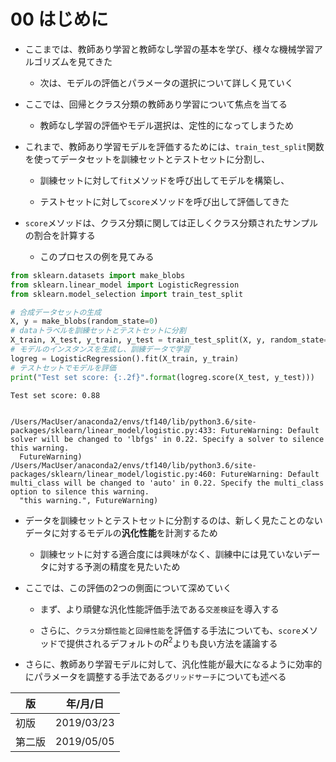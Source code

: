 
00 はじめに
=========

* ここまでは、教師あり学習と教師なし学習の基本を学び、様々な機械学習アルゴリズムを見てきた

    * 次は、モデルの評価とパラメータの選択について詳しく見ていく

* ここでは、回帰とクラス分類の教師あり学習について焦点を当てる

    * 教師なし学習の評価やモデル選択は、定性的になってしまうため

* これまで、教師あり学習モデルを評価するためには、`train_test_split`関数を使ってデータセットを訓練セットとテストセットに分割し、

    * 訓練セットに対して`fit`メソッドを呼び出してモデルを構築し、

    * テストセットに対して`score`メソッドを呼び出して評価してきた

* `score`メソッドは、クラス分類に関しては正しくクラス分類されたサンプルの割合を計算する

    * このプロセスの例を見てみる


```python
from sklearn.datasets import make_blobs
from sklearn.linear_model import LogisticRegression
from sklearn.model_selection import train_test_split

# 合成データセットの生成
X, y = make_blobs(random_state=0)
# dataトラベルを訓練セットとテストセットに分割
X_train, X_test, y_train, y_test = train_test_split(X, y, random_state=0)
# モデルのインスタンスを生成し、訓練データで学習
logreg = LogisticRegression().fit(X_train, y_train)
# テストセットでモデルを評価
print("Test set score: {:.2f}".format(logreg.score(X_test, y_test)))
```

    Test set score: 0.88


    /Users/MacUser/anaconda2/envs/tf140/lib/python3.6/site-packages/sklearn/linear_model/logistic.py:433: FutureWarning: Default solver will be changed to 'lbfgs' in 0.22. Specify a solver to silence this warning.
      FutureWarning)
    /Users/MacUser/anaconda2/envs/tf140/lib/python3.6/site-packages/sklearn/linear_model/logistic.py:460: FutureWarning: Default multi_class will be changed to 'auto' in 0.22. Specify the multi_class option to silence this warning.
      "this warning.", FutureWarning)


* データを訓練セットとテストセットに分割するのは、新しく見たことのないデータに対するモデルの**汎化性能**を計測するため

    * 訓練セットに対する適合度には興味がなく、訓練中には見ていないデータに対する予測の精度を見たいため

* ここでは、この評価の2つの側面について深めていく

    * まず、より頑健な汎化性能評価手法である`交差検証`を導入する

    * さらに、`クラス分類性能`と`回帰性能`を評価する手法についても、`score`メソッドで提供されるデフォルトの$R^2$よりも良い方法を議論する

* さらに、教師あり学習モデルに対して、汎化性能が最大になるように効率的にパラメータを調整する手法である`グリッドサーチ`についても述べる



| 版     | 年/月/日   |
| ------ | ---------- |
| 初版   | 2019/03/23 |
| 第二版 | 2019/05/05 |
